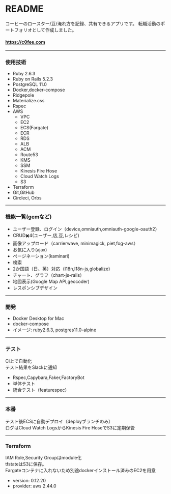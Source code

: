 # README

コーヒーのロースター/豆/淹れ方を記録、共有できるアプリです。
転職活動のポートフォリオとして作成しました。<br/>
#### https://c0fee.com

---
### 使用技術
* Ruby 2.6.3
* Ruby on Rails 5.2.3
* PostgreSQL 11.0
* Docker,docker-compose
* Ridgepole
* Materialize.css
* Rspec
* AWS
	* VPC
	* EC2
	* ECS(Fargate)
	* ECR
	* RDS
	* ALB
	* ACM
	* Route53
	* KMS
	* SSM
	* Kinesis Fire Hose
	* Cloud Watch Logs
	* S3
* Terraform
* Git,GitHub
* Circleci, Orbs

---
### 機能一覧(gemなど)
* ユーザー登録、ログイン（device,omniauth,omniauth-google-oauth2）
* CRUD✖️4(ユーザー,店,豆,レシピ)
* 画像アップロード（carrierwave, minimagick, piet,fog-aws）
* お気に入り(ajax)
* ページネーション(kaminari)
* 検索
* 2か国語（日、英）対応（I18n,I18n-js,globalize）
* チャート、グラフ（chart-js-rails）
* 地図表示(Google Map API,geocoder)
* レスポンシブデザイン

---
### 開発
* Docker Desktop for Mac
* docker-compose
* イメージ: ruby2.6.3, postgres11.0-alpine

---
### テスト
Ci上で自動化<br/>
テスト結果をSlackに通知
* Rspec,Capybara,Faker,FactoryBot
* 単体テスト
* 統合テスト（featurespec）

---
### 本番
テスト後ECSに自動デプロイ（deployブランチのみ）<br/>
ログはCloud Watch LogsからKinesis Fire HoseでS3に定期保管

---
### Terraform
IAM Role,Security Groupはmodule化<br/>
tfstateはS3に保存。<br/>
Fargateコンテナに入れないため別途dockerインストール済みのEC2を用意<br/>
* version: 0.12.20
* provider: aws 2.44.0


